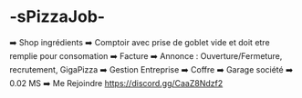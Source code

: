 # -sPizzaJob-
➡️  Shop ingrédients ➡️ Comptoir avec prise de goblet vide et doit etre remplie pour consomation ➡️ Facture ➡️ Annonce : Ouverture/Fermeture, recrutement, GigaPizza ➡️ Gestion Entreprise ➡️ Coffre ➡️ Garage société ➡️ 0.02 MS ➡️ Me Rejoindre  https://discord.gg/CaaZ8Ndzf2

